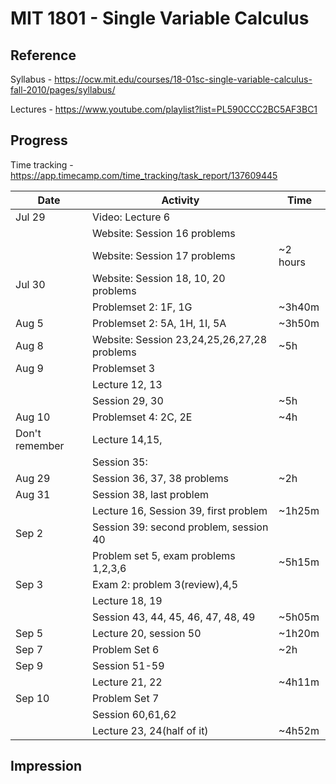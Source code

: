 # MIT 1801 - Single Variable Calculus

## Reference
Syllabus - https://ocw.mit.edu/courses/18-01sc-single-variable-calculus-fall-2010/pages/syllabus/

Lectures - https://www.youtube.com/playlist?list=PL590CCC2BC5AF3BC1

## Progress

Time tracking - https://app.timecamp.com/time_tracking/task_report/137609445

| Date | Activity | Time
| ---- | --- | ---|
| Jul 29 | Video: Lecture 6 | |
|  | Website: Session 16 problems  | |
|  | Website: Session 17 problems  | ~2 hours|
| Jul 30 | Website: Session 18, 10, 20 problems | |
| |        Problemset 2: 1F, 1G | ~3h40m | |
| Aug 5 | Problemset 2: 5A, 1H, 1I, 5A | ~3h50m|
| Aug 8 | Website: Session 23,24,25,26,27,28 problems | ~5h|
| Aug 9 | Problemset 3 | |
|  | Lecture 12, 13 | |
|  | Session 29, 30 | ~5h|
| Aug 10 | Problemset 4: 2C, 2E | ~4h|
| Don't remember | Lecture 14,15,  | |
| | Session 35:  | |
| Aug 29 | Session 36, 37, 38 problems  | ~2h|
| Aug 31 | Session 38, last problem | |
|        | Lecture 16, Session 39, first problem | ~1h25m |
| Sep 2 | Session 39: second problem, session 40 | | 
|  | Problem set 5, exam problems 1,2,3,6 | ~5h15m |
| Sep 3 | Exam 2: problem 3(review),4,5 | | 
| |  Lecture 18, 19| | 
| |  Session 43, 44, 45, 46, 47, 48, 49| ~5h05m| 
| Sep 5 | Lecture 20, session 50 | ~1h20m | 
| Sep 7 | Problem Set 6| ~2h |
| Sep 9 | Session 51-59 |  |
| | Lecture 21, 22 | ~4h11m| 
| Sep 10 | Problem Set 7 | |
| | Session 60,61,62 | |
| | Lecture 23, 24(half of it) | ~4h52m |

## Impression
